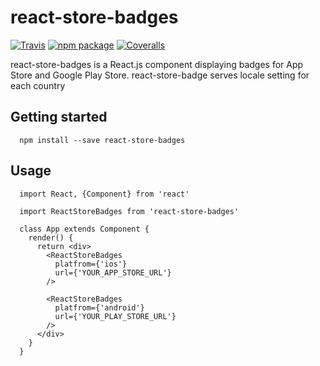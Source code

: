 # react-store-badges

[![Travis][build-badge]][build]
[![npm package][npm-badge]][npm]
[![Coveralls][coveralls-badge]][coveralls]

react-store-badges is a React.js component displaying badges for App Store and Google Play Store. react-store-badge serves locale setting for each country

## Getting started
```
  npm install --save react-store-badges
```

## Usage
```
  import React, {Component} from 'react'

  import ReactStoreBadges from 'react-store-badges'

  class App extends Component {
    render() {
      return <div>
        <ReactStoreBadges
          platfrom={'ios'}
          url={'YOUR_APP_STORE_URL'}
        />

        <ReactStoreBadges
          platfrom={'android'}
          url={'YOUR_PLAY_STORE_URL'}
        />
      </div>
    }
  }
```



[build-badge]: https://img.shields.io/travis/user/repo/master.png?style=flat-square
[build]: https://travis-ci.org/user/repo

[npm-badge]: https://img.shields.io/npm/v/npm-package.png?style=flat-square
[npm]: https://www.npmjs.org/package/npm-package

[coveralls-badge]: https://img.shields.io/coveralls/yjb94/react-store-badges/master.png?style=flat-square
[coveralls]: https://coveralls.io/github/yjb94/react-store-badges